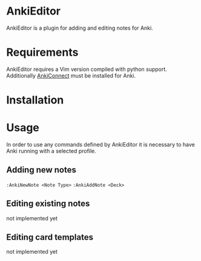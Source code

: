 # AnkiEditor

AnkiEditor is a plugin for adding and editing notes for Anki.

# Requirements

AnkiEditor requires a Vim version compiled with python support.
Additionally [AnkiConnect](https://github.com/FooSoft/anki-connect) must be installed for Anki.

# Installation


# Usage

In order to use any commands defined by AnkiEditor it is necessary to have Anki running with a selected profile.


## Adding new notes
`:AnkiNewNote <Note Type>`
`:AnkiAddNote <Deck>`

## Editing existing notes
not implemented yet

## Editing card templates
not implemented yet
